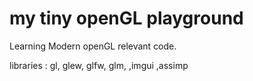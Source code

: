 # my tiny openGL playground

 Learning Modern openGL relevant code.

 libraries : gl, glew, glfw, glm, ,imgui ,assimp